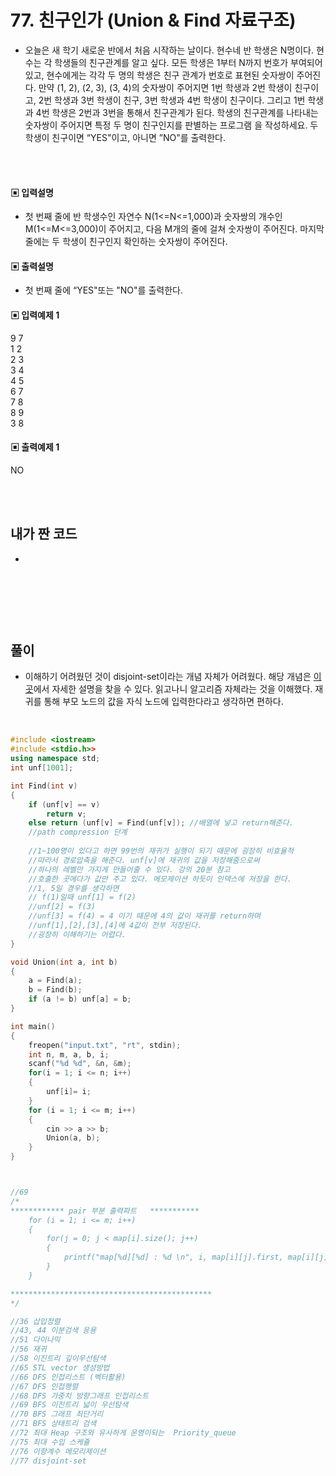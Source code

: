 # 77. 친구인가 (Union & Find 자료구조)

* 오늘은 새 학기 새로운 반에서 처음 시작하는 날이다. 현수네 반 학생은 N명이다. 현수는 각 학생들의 친구관계를 알고 싶다.
모든 학생은 1부터 N까지 번호가 부여되어 있고, 현수에게는 각각 두 명의 학생은 친구 관계가 번호로 표현된 숫자쌍이 주어진다. 만약 (1, 2), (2, 3), (3, 4)의 숫자쌍이 주어지면 1번 학생과 2번 학생이 친구이고, 2번 학생과 3번 학생이 친구, 3번 학생과 4번 학생이 친구이다. 
그리고 1번 학생과 4번 학생은 2번과 3번을 통해서 친구관계가 된다.
학생의 친구관계를 나타내는 숫자쌍이 주어지면 특정 두 명이 친구인지를 판별하는 프로그램
을 작성하세요. 두 학생이 친구이면 “YES"이고, 아니면 ”NO"를 출력한다.




<br/>
<br/>

#### ▣ 입력설명

* 첫 번째 줄에 반 학생수인 자연수 N(1<=N<=1,000)과 숫자쌍의 개수인 M(1<=M<=3,000)이 주어지고, 다음 M개의 줄에 걸쳐 숫자쌍이 주어진다. 
마지막 줄에는 두 학생이 친구인지 확인하는 숫자쌍이 주어진다.


#### ▣ 출력설명

* 첫 번째 줄에 “YES"또는 "NO"를 출력한다.




#### ▣ 입력예제 1
9 7  
1 2  
2 3  
3 4  
4 5  
6 7  
7 8  
8 9  
3 8  






#### ▣ 출력예제 1
NO

<br/>
<br/>


## 내가 짠 코드
*

<br/>

```c++


```


<br><br> 

## 풀이
* 이해하기 어려웠던 것이 disjoint-set이라는 개념 자체가 어려웠다. 
해당 개념은 [이곳](https://ratsgo.github.io/data%20structure&algorithm/2017/11/12/disjointset/)에서 자세한 설명을 찾을 수 있다. 읽고나니 알고리즘 자체라는 것을 이해했다. 재귀를 통해 부모 노드의 값을 자식 노드에 입력한다라고 생각하면 편하다.
<br/>

```c++
#include <iostream>
#include <stdio.h>>
using namespace std;
int unf[1001];

int Find(int v)
{
	if (unf[v] == v)
		return v;
	else return (unf[v] = Find(unf[v]); //배열에 넣고 return해준다. 
	//path compression 단계 
	
	//1~100명이 있다고 하면 99번의 재귀가 실행이 되기 때문에 굉장히 비효율적
	//따라서 경로압축을 해준다. unf[v]에 재귀의 값을 저장해줌으로써
	//하나의 레벨만 가지게 만들어줄 수 있다. 강의 20분 참고 
	//호출한 곳에다가 값만 주고 있다. 메모제이션 하듯이 인덱스에 저장을 한다.
	//1, 5일 경우를 생각하면
	// f(1)일때 unf[1] = f(2)
	//unf[2] = f(3) 
	//unf[3] = f(4) = 4 이기 때문에 4의 값이 재귀를 return하며
	//unf[1],[2],[3],[4]에 4값이 전부 저장된다. 
	//굉장히 이해하기는 어렵다. 
}

void Union(int a, int b)
{
	a = Find(a);
	b = Find(b);
	if (a != b) unf[a] = b;
}

int main()
{
	freopen("input.txt", "rt", stdin);
	int n, m, a, b, i;
	scanf("%d %d", &n, &m);
	for(i = 1; i <= n; i++)
	{
		unf[i]= i;
	}
	for (i = 1; i <= m; i++)
	{
		cin >> a >> b;
		Union(a, b);
	}
}



//69
/*
************ pair 부분 출력파트   ***********
 	for (i = 1; i <= m; i++)
	{
		for(j = 0; j < map[i].size(); j++)
		{
			printf("map[%d][%d] : %d \n", i, map[i][j].first, map[i][j].second);
		}
	}

*********************************************
*/

//36 삽입정렬 
//43, 44 이분검색 응용 
//51 다이나믹 
//56 재귀
//58 이진트리 깊이우선탐색 
//65 STL vector 생성방법 
//66 DFS 인접리스트 (벡터활용) 
//67 DFS 인접행렬 
//68 DFS 가중치 방향그래프 인접리스트 
//69 BFS 이진트리 넓이 우선탐색 
//70 BFS 그래프 최단거리 
//71 BFS 상태트리 검색 
//72 최대 Heap 구조와 유사하게 운영이되는  Priority_queue
//75 최대 수입 스케쥴
//76 이항계수 메모리제이션 
//77 disjoint-set
```
